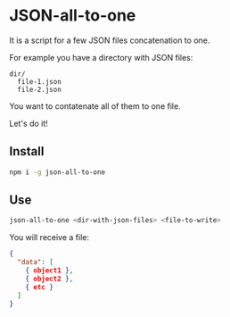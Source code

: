 # JSON-all-to-one

It is a script for a few JSON files concatenation to one.

For example you have a directory with JSON files:

```text
dir/
  file-1.json
  file-2.json
```

You want to contatenate all of them to one file.

Let's do it!

## Install

```bash
npm i -g json-all-to-one
```

## Use

```bash
json-all-to-one <dir-with-json-files> <file-to-write>
```

You will receive a file:

```json
{
  "data": [
    { object1 },
    { object2 },
    { etc }
  ]
}
```
